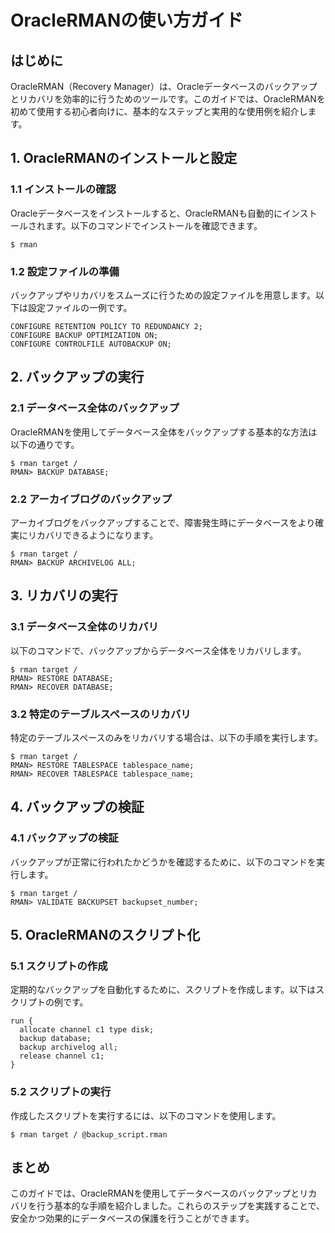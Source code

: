 # OracleRMANの使い方ガイド

## はじめに
OracleRMAN（Recovery Manager）は、Oracleデータベースのバックアップとリカバリを効率的に行うためのツールです。このガイドでは、OracleRMANを初めて使用する初心者向けに、基本的なステップと実用的な使用例を紹介します。

## 1. OracleRMANのインストールと設定

### 1.1 インストールの確認
Oracleデータベースをインストールすると、OracleRMANも自動的にインストールされます。以下のコマンドでインストールを確認できます。

```shell
$ rman
```

### 1.2 設定ファイルの準備
バックアップやリカバリをスムーズに行うための設定ファイルを用意します。以下は設定ファイルの一例です。

```shell
CONFIGURE RETENTION POLICY TO REDUNDANCY 2;
CONFIGURE BACKUP OPTIMIZATION ON;
CONFIGURE CONTROLFILE AUTOBACKUP ON;
```

## 2. バックアップの実行

### 2.1 データベース全体のバックアップ
OracleRMANを使用してデータベース全体をバックアップする基本的な方法は以下の通りです。

```shell
$ rman target /
RMAN> BACKUP DATABASE;
```

### 2.2 アーカイブログのバックアップ
アーカイブログをバックアップすることで、障害発生時にデータベースをより確実にリカバリできるようになります。

```shell
$ rman target /
RMAN> BACKUP ARCHIVELOG ALL;
```

## 3. リカバリの実行

### 3.1 データベース全体のリカバリ
以下のコマンドで、バックアップからデータベース全体をリカバリします。

```shell
$ rman target /
RMAN> RESTORE DATABASE;
RMAN> RECOVER DATABASE;
```

### 3.2 特定のテーブルスペースのリカバリ
特定のテーブルスペースのみをリカバリする場合は、以下の手順を実行します。

```shell
$ rman target /
RMAN> RESTORE TABLESPACE tablespace_name;
RMAN> RECOVER TABLESPACE tablespace_name;
```

## 4. バックアップの検証

### 4.1 バックアップの検証
バックアップが正常に行われたかどうかを確認するために、以下のコマンドを実行します。

```shell
$ rman target /
RMAN> VALIDATE BACKUPSET backupset_number;
```

## 5. OracleRMANのスクリプト化

### 5.1 スクリプトの作成
定期的なバックアップを自動化するために、スクリプトを作成します。以下はスクリプトの例です。

```shell
run {
  allocate channel c1 type disk;
  backup database;
  backup archivelog all;
  release channel c1;
}
```

### 5.2 スクリプトの実行
作成したスクリプトを実行するには、以下のコマンドを使用します。

```shell
$ rman target / @backup_script.rman
```

## まとめ
このガイドでは、OracleRMANを使用してデータベースのバックアップとリカバリを行う基本的な手順を紹介しました。これらのステップを実践することで、安全かつ効果的にデータベースの保護を行うことができます。